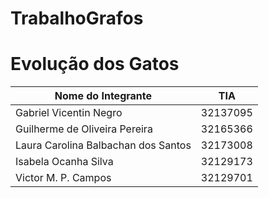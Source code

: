 # TrabalhoGrafos

**Evolução dos Gatos**
=================

| Nome do Integrante                          | TIA      |
|--------------------------------------------|----------|
| Gabriel Vicentin Negro                     | 32137095 |
| Guilherme de Oliveira Pereira              | 32165366 |
| Laura Carolina Balbachan dos Santos        | 32173008 |
| Isabela Ocanha Silva                       | 32129173 |
| Victor M. P. Campos                        | 32129701 |
